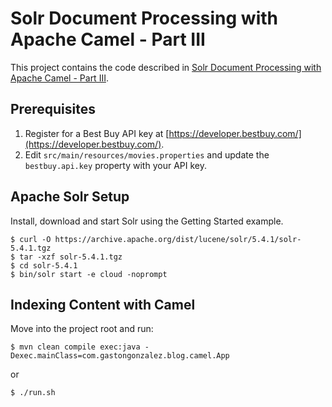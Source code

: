 Solr Document Processing with Apache Camel - Part III
=====================================================

This project contains the code described in [Solr Document Processing with Apache Camel - Part III](http://www.gastongonzalez.com/).

Prerequisites 
-------------

1. Register for a Best Buy API key at [https://developer.bestbuy.com/](https://developer.bestbuy.com/).
2. Edit `src/main/resources/movies.properties` and update the `bestbuy.api.key` property with your API key.

Apache Solr Setup
-----------------

Install, download and start Solr using the Getting Started example.

    $ curl -O https://archive.apache.org/dist/lucene/solr/5.4.1/solr-5.4.1.tgz
    $ tar -xzf solr-5.4.1.tgz
    $ cd solr-5.4.1
    $ bin/solr start -e cloud -noprompt


Indexing Content with Camel
---------------------------

Move into the project root and run:

    $ mvn clean compile exec:java -Dexec.mainClass=com.gastongonzalez.blog.camel.App

or

    $ ./run.sh
